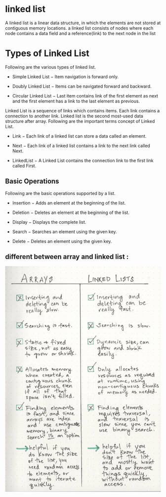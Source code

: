 # linked list 
A linked list is a linear data structure, in which the elements are not stored at contiguous memory locations.
a linked list consists of nodes where each node contains a data field and a reference(link) to the next node in the list


# Types of Linked List

Following are the various types of linked list.

- Simple Linked List − Item navigation is forward only.

- Doubly Linked List − Items can be navigated forward and   backward.

- Circular Linked List − Last item contains link of the first element as next and the first element has a link to the last element as previous.

Linked List is a sequence of links which contains items. Each link contains a connection to another link. Linked list is the second most-used data structure after array. Following are the important terms concept of Linked List.

- Link − Each link of a linked list can store a data called an element.

- Next − Each link of a linked list contains a link to the next link called Next.

- LinkedList − A Linked List contains the connection link to the first link called First.



## Basic Operations

Following are the basic operations supported by a list.

- Insertion − Adds an element at the beginning of the list.

- Deletion − Deletes an element at the beginning of the list.

- Display − Displays the complete list.

- Search − Searches an element using the given key.

- Delete − Deletes an element using the given key.

## different between array and linked list :

![sql 1](/pic/arrayvslinkedlist.jpeg "1")
